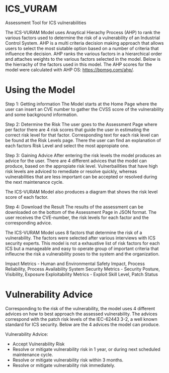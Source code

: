 # ICS_VURAM
Assessment Tool for ICS vulnerabilities

The ICS-VURAM Model uses Anaytical Hierachy Process (AHP) to rank the various factors used to
determine the risk of a vulnerability of an Industrial Control System. AHP is a multi criteria decision making approach that 
allows users to select the most siutable option based on a number of criteria that influence the decision. 
AHP ranks the various factors in a hierarchical order and attaches weights to the various factors selected in the model. 
Below is the hierrachy of the factors used in this model. The AHP scores for the model were calculated with AHP OS: https://bpmsg.com/ahp/.

# Using the Model

Step 1: Getting information
The Model starts at the Home Page where the user can insert an CVE number to gather the CVSS score of the vulnerability and some background information.

Step 2: Determine the Risk
The user goes to the Assessment Page where per factor there are 4 risk scores that guide the user in estimating the correct risk level for that factor. Corresponding text for each risk level can be found at the 
Risk Levels page. There the user can find an explanation of each factors Risk Level and select the most appropiate one. 

Step 3: Gaining Advice
After entering the risk levels the model produces an advice for the user. There are 4 different advices that the model can produce, based on the appropiate risk level. Vulnerbailities that have high risk levels are adviced to remediate or resolve quickly, 
whereas vulnerabilities that are less important can be accepted or resolved during the next maintenance cycle. 

The ICS-VURAM Model also produces a diagram that shows the risk level score of each factor. 

Step 4: Download the Result
The results of the assessment can be downloaded on the bottom of the Assessment Page in JSON format. The user receives the CVE-number, the risk levels for each factor and the corresponding advice.

The ICS-VURAM Model uses 8 factors that determine the risk of a vulnerability. The factors were selected after various interviews with ICS security experts. This model is not a exhaustive list of risk factors for each ICS but a manageable and easy to operate group of important criteria that infleucne the risk a vulnerability poses to the system and the organization.

Impact Metrics - Human and Environmental Safety Impact, Process Reliability, Process Availability
System Security Metrics - Security Posture, Visibility, Exposure
Exploitability Metrics - Exploit Skill Level, Patch Status


# Vulnerability Advice

Corresponding to the risk of the vulnerability, the model uses 4 different advices on how to best approach the assessed vulnerability. 
The advices correspond with the patch risk levels of the IEC-62443 3-2, a well known standard for ICS security. Below are the 4 advices the model can produce.

Vulnerability Advice:
-   Accept Vulnerability Risk
-   Resolve or mitigate vulnerability risk in 1 year, or during next scheduled
    maintenance cycle.
-   Resolve or mitigate vulnerability risk within 3 months.
-   Resolve or mitigate vulnerability risk immediately.
